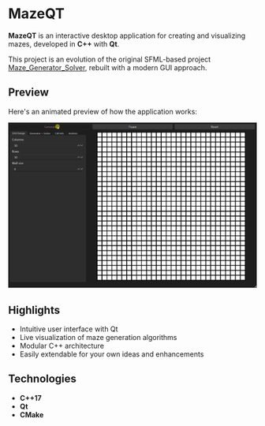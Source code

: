 # MazeQT

**MazeQT** is an interactive desktop application for creating and visualizing mazes, developed in **C++** with **Qt**.

This project is an evolution of the original SFML-based project [Maze_Generator_Solver](https://github.com/Nils-Scharein/Maze_Generator_Solver), rebuilt with a modern GUI approach.

## Preview

Here's an animated preview of how the application works:

![MazeQT Demo](./Demo/Generation.gif)

## Highlights

- Intuitive user interface with Qt  
- Live visualization of maze generation algorithms  
- Modular C++ architecture  
- Easily extendable for your own ideas and enhancements  

## Technologies

- **C++17**  
- **Qt**  
- **CMake**
